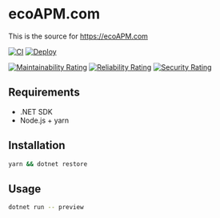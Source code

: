 # ecoAPM.com

This is the source for https://ecoAPM.com

[![CI](https://github.com/ecoAPM/ecoAPM.com/actions/workflows/CI.yml/badge.svg)](https://github.com/ecoAPM/ecoAPM.com/actions/workflows/CI.yml)
[![Deploy](https://github.com/ecoAPM/ecoAPM.com/actions/workflows/deploy.yml/badge.svg)](https://github.com/ecoAPM/ecoAPM.com/actions/workflows/deploy.yml)

[![Maintainability Rating](https://sonarcloud.io/api/project_badges/measure?project=ecoAPM_ecoAPM.com&metric=sqale_rating)](https://sonarcloud.io/summary/new_code?id=ecoAPM_ecoAPM.com)
[![Reliability Rating](https://sonarcloud.io/api/project_badges/measure?project=ecoAPM_ecoAPM.com&metric=reliability_rating)](https://sonarcloud.io/summary/new_code?id=ecoAPM_ecoAPM.com)
[![Security Rating](https://sonarcloud.io/api/project_badges/measure?project=ecoAPM_ecoAPM.com&metric=security_rating)](https://sonarcloud.io/summary/new_code?id=ecoAPM_ecoAPM.com)

## Requirements

- .NET SDK
- Node.js + yarn

## Installation

```bash
yarn && dotnet restore
```

## Usage

```bash
dotnet run -- preview
```